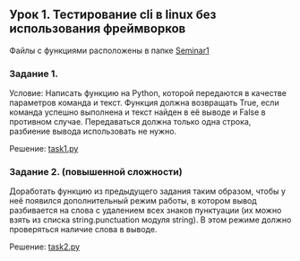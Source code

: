 ## Урок 1. Тестирование cli в linux без использования фреймворков

Файлы с функциями расположены в папке [Seminar1](Seminar1)

### Задание 1.

Условие:
Написать функцию на Python, которой передаются в качестве параметров команда и текст. Функция должна 
возвращать True, если команда успешно выполнена и текст найден в её выводе и False в противном случае. 
Передаваться должна только одна строка, разбиение вывода использовать не нужно.

Решение: [task1.py](Seminar1/task1.py)

### Задание 2. (повышенной сложности)

Доработать функцию из предыдущего задания таким образом, чтобы у неё появился дополнительный режим работы, 
в котором вывод разбивается на слова с удалением всех знаков пунктуации (их можно взять из списка 
string.punctuation модуля string). В этом режиме должно проверяться наличие слова в выводе.

Решение: [task2.py](Seminar1/task2.py)